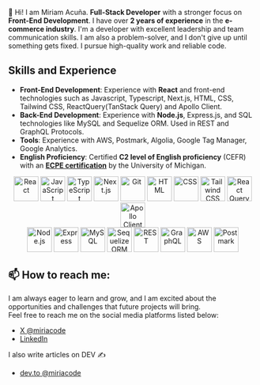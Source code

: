 👋 Hi! I am Miriam Acuña. **Full-Stack Developer** with a stronger focus on **Front-End Development**. I have over **2 years of experience** in the **e-commerce industry**. I'm a developer with excellent leadership and team communication skills. I am also a problem-solver, and I don't give up until something gets fixed. I pursue high-quality work and reliable code.

## Skills and Experience

- **Front-End Development**: Experience with **React** and front-end technologies such as Javascript, Typescript, Next.js, HTML, CSS, Tailwind CSS, ReactQuery(TanStack Query) and Apollo Client.
- **Back-End Development**: Experience with **Node.js**, Express.js, and SQL technologies like MySQL and Sequelize ORM. Used in REST and GraphQL Protocols.
- **Tools**: Experience with AWS, Postmark, Algolia, Google Tag Manager, Google Analytics.
- **English Proficiency**: Certified **C2 level of English proficiency** (CEFR) with an [**ECPE certification**](https://drive.google.com/file/d/1dDNEPN4pRxmYEddPCTkE-3_O7MPoIaCp/view?trk=public_profile_see-credential) by the University of Michigan.
  
<div align="center">
  <img width="50" src="https://user-images.githubusercontent.com/25181517/183897015-94a058a6-b86e-4e42-a37f-bf92061753e5.png" alt="React" title="React"/>
  <img width="50" src="https://user-images.githubusercontent.com/25181517/117447155-6a868a00-af3d-11eb-9cfe-245df15c9f3f.png" alt="JavaScript" title="JavaScript"/>
  <img width="50" src="https://user-images.githubusercontent.com/25181517/183890598-19a0ac2d-e88a-4005-a8df-1ee36782fde1.png" alt="TypeScript" title="TypeScript"/>
  <img width="50" src="https://github.com/marwin1991/profile-technology-icons/assets/136815194/5f8c622c-c217-4649-b0a9-7e0ee24bd704" alt="Next.js" title="Next" />
  <img width="50" src="https://user-images.githubusercontent.com/25181517/192108372-f71d70ac-7ae6-4c0d-8395-51d8870c2ef0.png" alt="Git" title="Git">
  <img width="50" src="https://user-images.githubusercontent.com/25181517/192158954-f88b5814-d510-4564-b285-dff7d6400dad.png" alt="HTML" title="HTML"/>
  <img width="50" src="https://user-images.githubusercontent.com/25181517/183898674-75a4a1b1-f960-4ea9-abcb-637170a00a75.png" alt="CSS" title="CSS"/>
  <img width="50" src="https://user-images.githubusercontent.com/25181517/202896760-337261ed-ee92-4979-84c4-d4b829c7355d.png" alt="Tailwind CSS" title="Tailwind CSS"/>
  <img width="50" src="https://github.com/user-attachments/assets/a3e40bf1-82d5-4907-b3bd-10d2eb4b00f5" alt="React Query" title="React Query"/>
  <img width="50" src="https://github.com/user-attachments/assets/92585655-cd16-4df6-8f9b-da2e3af82888" alt="Apollo Client" title="Apollo Client"/>
</div>

<div align="center">
  <img width="50" src="https://user-images.githubusercontent.com/25181517/183568594-85e280a7-0d7e-4d1a-9028-c8c2209e073c.png" alt="Node.js" title="Node.js"/>
  <img width="50" src="https://user-images.githubusercontent.com/25181517/183859966-a3462d8d-1bc7-4880-b353-e2cbed900ed6.png" alt="Express" title="Express"/>
  <img width="50" src="https://github.com/user-attachments/assets/834c7a84-52c2-4d17-8811-e991ea65f8c4" alt="MySQL" title="MySQL"/>
  <img width="50" src="https://github.com/user-attachments/assets/a36aaa30-3fbe-466d-b63e-784de70766d0" alt="SequelizeORM" title="SequelizeORM"/>
  <img width="50" src="https://user-images.githubusercontent.com/25181517/192107858-fe19f043-c502-4009-8c47-476fc89718ad.png" alt="REST" title="REST"/>
  <img width="50" src="https://user-images.githubusercontent.com/25181517/192107856-aa92c8b1-b615-47c3-9141-ed0d29a90239.png" alt="GraphQL" title="GraphQL"/>

  <img width="50" src="https://github.com/user-attachments/assets/362cffbb-d63d-4ff3-9f76-7ffbd43785e7" alt="AWS" title="AWS"/>
  <img width="50" src="https://github.com/user-attachments/assets/d3dce298-86e6-461e-8a0c-f6f66e9267d5" alt="Postmark" title="Postmark" />
</div>

## 📫 How to reach me:
I am always eager to learn and grow, and I am excited about the opportunities and challenges that future projects will bring. <br>
Feel free to reach me on the social media platforms listed below:
* [X @miriacode](https://www.twitter.com/miriacode)
* [LinkedIn](https://www.linkedin.com/in/miriam-acuna-enciso/)

 I also write articles on DEV ✍️
 * [dev.to @miriacode](https://dev.to/miriacode)
